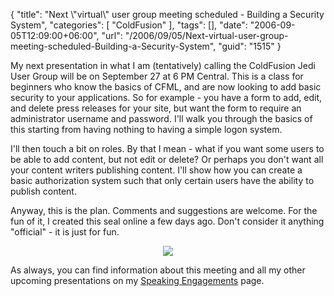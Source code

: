 {
	"title": "Next \\\"virtual\\\" user group meeting scheduled - Building a Security System",
	"categories": [
		"ColdFusion"
	],
	"tags": [],
	"date": "2006-09-05T12:09:00+06:00",
	"url": "/2006/09/05/Next-virtual-user-group-meeting-scheduled-Building-a-Security-System",
	"guid": "1515"
}

My next presentation in what I am (tentatively) calling the ColdFusion Jedi User Group will be on September 27 at 6 PM Central. This is a class for beginners who know the basics of CFML, and are now looking to add basic security to your applications. So for example - you have a form to add, edit, and delete press releases for your site, but want the form to require an administrator username and password. I'll walk you through the basics of this starting from having nothing to having a simple logon system. 

I'll then touch a bit on roles. By that I mean - what if you want some users to be able to add content, but not edit or delete? Or perhaps you don't want all your content writers publishing content. I'll show how you can create a basic authorization system such that only certain users have the ability to publish content.

Anyway, this is the plan. Comments and suggestions are welcome. For the fun of it, I created this seal online a few days ago. Don't consider it anything "official" - it is just for fun.

<p align="center">
<img src="http://ray.camdenfamily.com/images/seal.gif">
</p>

As always, you can find information about this meeting and all my other upcoming presentations on my <a href="http://ray.camdenfamily.com/speakingengagements.cfm">Speaking Engagements</a> page.